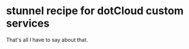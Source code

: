 stunnel recipe for dotCloud custom services
===========================================

That's all I have to say about that.


